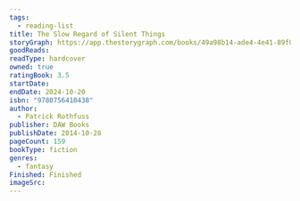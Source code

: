 ```yaml
---
tags:
  - reading-list
title: The Slow Regard of Silent Things
storyGraph: https://app.thestorygraph.com/books/49a98b14-ade4-4e41-89f0-2ebb5246ffa2
goodReads:
readType: hardcover
owned: true
ratingBook: 3.5
startDate:
endDate: 2024-10-20
isbn: "9780756410438"
author:
  - Patrick Rothfuss
publisher: DAW Books
publishDate: 2014-10-28
pageCount: 159
bookType: fiction
genres:
  - fantasy
Finished: Finished
imageSrc:
---
```

